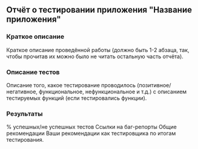 ## Отчёт о тестировании приложения "Название приложения"

### Краткое описание

Краткое описание проведённой работы (должно быть 1-2 абзаца, так, чтобы прочитав их можно было не читать остальную часть отчёта).

### Описание тестов
Описание того, какое тестирование проводилось (позитивное/негативное, функциональное, нефункциональное и т.д.) с описанием тестируемых функций (если тестировались функции).

### Результаты

% успешных/не успешных тестов
Ссылки на баг-репорты
Общие рекомендации
Ваши рекомендации как тестировщика по итогам тестирования.
